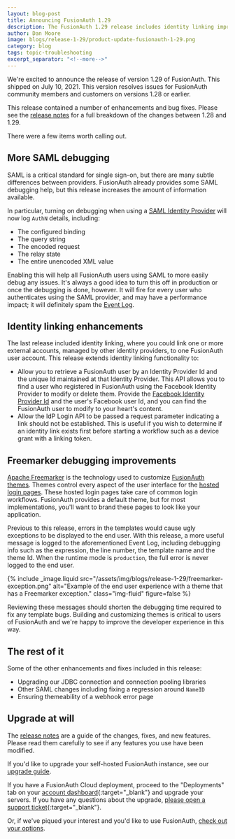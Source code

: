 ```yaml
---
layout: blog-post
title: Announcing FusionAuth 1.29
description: The FusionAuth 1.29 release includes identity linking improvements, better SAML and Freemarker debugging, and more.
author: Dan Moore
image: blogs/release-1-29/product-update-fusionauth-1-29.png
category: blog
tags: topic-troubleshooting
excerpt_separator: "<!--more-->"
---
```


We're excited to announce the release of version 1.29 of FusionAuth. This shipped on July 10, 2021. This version resolves issues for FusionAuth community members and customers on versions 1.28 or earlier. 

<!--more-->

This release contained a number of enhancements and bug fixes. Please see the [release notes](/docs/v1/tech/release-notes#version-1-29-0) for a full breakdown of the changes between 1.28 and 1.29. 

There were a few items worth calling out.

## More SAML debugging

SAML is a critical standard for single sign-on, but there are many subtle differences between providers. FusionAuth already provides some SAML debugging help, but this release increases the amount of information available. 

In particular, turning on debugging when using a [SAML Identity Provider](/docs/v1/tech/identity-providers/samlv2/) will now log `AuthN` details, including:

* The configured binding 
* The query string
* The encoded request
* The relay state
* The entire unencoded XML value

Enabling this will help all FusionAuth users using SAML to more easily debug any issues. It's always a good idea to turn this off in production or once the debugging is done, however. It will fire for every user who authenticates using the SAML provider, and may have a performance impact; it will definitely spam the [Event Log](/docs/v1/tech/admin-guide/troubleshooting#event-log).

## Identity linking enhancements

The last release included identity linking, where you could link one or more external accounts, managed by other identity providers, to one FusionAuth user account. This release extends identity linking functionality to:

* Allow you to retrieve a FusionAuth user by an Identity Provider Id and the unique Id maintained at that Identity Provider. This API allows you to find a user who registered in FusionAuth using the Facebook Identity Provider to modify or delete them. Provide the [Facebook Identity Provider Id](/docs/v1/tech/apis/identity-providers/facebook) and the user's Facebook user Id, and you can find the FusionAuth user to modify to your heart's content.
* Allow the IdP Login API to be passed a request parameter indicating a link should not be established. This is useful if you wish to determine if an identity link exists first before starting a workflow such as a device grant with a linking token.

## Freemarker debugging improvements

[Apache Freemarker](https://freemarker.apache.org/) is the technology used to customize [FusionAuth themes](/docs/v1/tech/themes/). Themes control every aspect of the user interface for the [hosted login pages](/docs/v1/tech/core-concepts/integration-points#hosted-login-pages). These hosted login pages take care of common login workflows. FusionAuth provides a default theme, but for most implementations, you'll want to brand these pages to look like your application.

Previous to this release, errors in the templates would cause ugly exceptions to be displayed to the end user. With this release, a more useful message is logged to the aforementioned Event Log, including debugging info such as the expression, the line number, the template name and the theme Id. When the runtime mode is `production`, the full error is never logged to the end user.

{% include _image.liquid src="/assets/img/blogs/release-1-29/freemarker-exception.png" alt="Example of the end user experience with a theme that has a Freemarker exception." class="img-fluid" figure=false %}

Reviewing these messages should shorten the debugging time required to fix any template bugs. Building and customizing themes is critical to users of FusionAuth and we're happy to improve the developer experience in this way.

## The rest of it

Some of the other enhancements and fixes included in this release:

* Upgrading our JDBC connection and connection pooling libraries
* Other SAML changes including fixing a regression around `NameID`
* Ensuring themeability of a webhook error page

## Upgrade at will

The [release notes](/docs/v1/tech/release-notes#version-1-29-0) are a guide of the changes, fixes, and new features. Please read them carefully to see if any features you use have been modified.

If you'd like to upgrade your self-hosted FusionAuth instance, see our [upgrade guide](/docs/v1/tech/admin-guide/upgrade). 

If you have a FusionAuth Cloud deployment, proceed to the "Deployments" tab on your [account dashboard](https://account.fusionauth.io/account/deployment/){:target="_blank"} and upgrade your servers. If you have any questions about the upgrade, [please open a support ticket](https://account.fusionauth.io/account/support/){:target="_blank"}.

Or, if we've piqued your interest and you'd like to use FusionAuth, [check out your options](/pricing).
